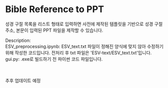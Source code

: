 <h1>Bible Reference to PPT</h1>

성경 구절 목록을 리스트 형태로 입력하면 사전에 제작된 템플릿을 기반으로 성경 구절 주소, 본문이 입력된 PPT 파일을 제작할 수 있습니다.

Description:<br>
ESV_preprocessing.ipynb: ESV_text.txt 파일이 정해진 양식에 맞지 않아 수정하기 위해 작성한 코드입니다. 전처리 후 txt 파일은 'ESV-text/ESV_text.txt'입니다.<br>
gui.py: .exe로 빌드하기 전 파이썬 코드 파일입니다.<br><br>

<How to use><br>
추후 업데이트 예정
